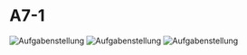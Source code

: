 # A7-1

![Aufgabenstellung](https://img.picload.org/image/dcaopldi/1.jpg)
![Aufgabenstellung](https://img.picload.org/image/dcaoplar/2.jpg)
![Aufgabenstellung](https://img.picload.org/image/dcaoplaa/3.jpg)

